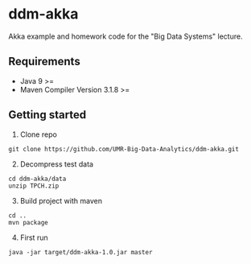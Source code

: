 # ddm-akka
Akka example and homework code for the "Big Data Systems" lecture.

## Requirements
- Java 9 >=
- Maven Compiler Version 3.1.8 >=

## Getting started
1. Clone repo
  ```
  git clone https://github.com/UMR-Big-Data-Analytics/ddm-akka.git
  ```
        
2. Decompress test data
  ```
  cd ddm-akka/data
  unzip TPCH.zip
  ```

3. Build project with maven
  ```
  cd ..
  mvn package
  ```

4. First run
  ```
  java -jar target/ddm-akka-1.0.jar master
  ```
